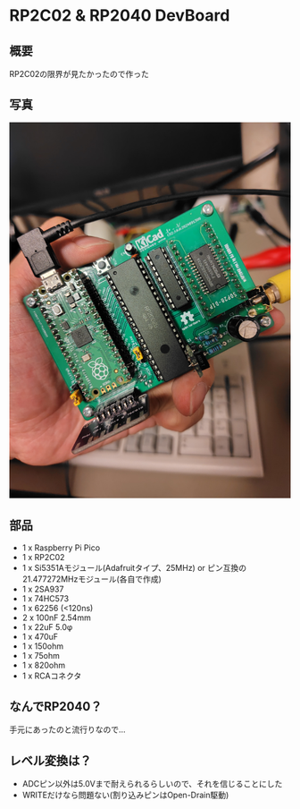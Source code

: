 # RP2C02 & RP2040 DevBoard

## 概要
RP2C02の限界が見たかったので作った

## 写真
![Rev.1.0](media/240925235253437.JPG)

## 部品
- 1 x Raspberry Pi Pico
- 1 x RP2C02
- 1 x Si5351Aモジュール(Adafruitタイプ、25MHz) or ピン互換の21.477272MHzモジュール(各自で作成)
- 1 x 2SA937
- 1 x 74HC573
- 1 x 62256 (<120ns)
- 2 x 100nF 2.54mm
- 1 x 22uF 5.0φ
- 1 x 470uF
- 1 x 150ohm
- 1 x 75ohm
- 1 x 820ohm
- 1 x RCAコネクタ

## なんでRP2040？
手元にあったのと流行りなので…

## レベル変換は？
- ADCピン以外は5.0Vまで耐えられるらしいので、それを信じることにした
- WRITEだけなら問題ない(割り込みピンはOpen-Drain駆動)